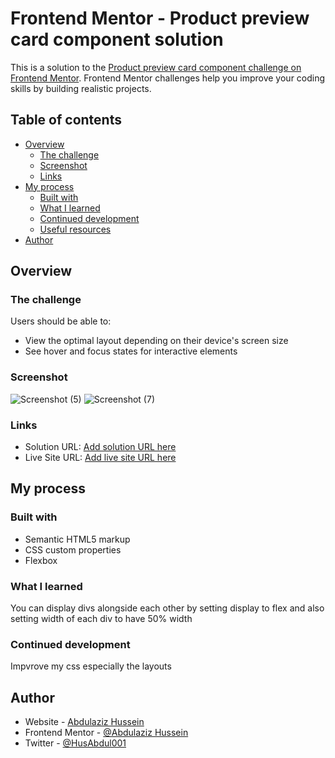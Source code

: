 # Frontend Mentor - Product preview card component solution

This is a solution to the [Product preview card component challenge on Frontend Mentor](https://www.frontendmentor.io/challenges/product-preview-card-component-GO7UmttRfa). Frontend Mentor challenges help you improve your coding skills by building realistic projects. 

## Table of contents

- [Overview](#overview)
  - [The challenge](#the-challenge)
  - [Screenshot](#screenshot)
  - [Links](#links)
- [My process](#my-process)
  - [Built with](#built-with)
  - [What I learned](#what-i-learned)
  - [Continued development](#continued-development)
  - [Useful resources](#useful-resources)
- [Author](#author)


## Overview

### The challenge

Users should be able to:

- View the optimal layout depending on their device's screen size
- See hover and focus states for interactive elements

### Screenshot

![Screenshot (5)](https://user-images.githubusercontent.com/114946911/197726025-393afa52-a575-436d-aa32-aaf74919ccd6.png)
![Screenshot (7)](https://user-images.githubusercontent.com/114946911/197726103-8214fcb1-6bdc-4fcc-b529-c14cd33d23ec.png)


### Links

- Solution URL: [Add solution URL here](https://your-solution-url.com)
- Live Site URL: [Add live site URL here](https://your-live-site-url.com)

## My process

### Built with

- Semantic HTML5 markup
- CSS custom properties
- Flexbox



### What I learned

You can display divs alongside each other by setting display to flex and also setting width of each div to have 50% width



### Continued development
Impvrove my css especially the layouts


## Author

- Website - [Abdulaziz Hussein](https://www.AbdulazizHussein.netlify.app)
- Frontend Mentor - [@Abdulaziz Hussein](https://www.frontendmentor.io/profile/AbdulazizHussein)
- Twitter - [@HusAbdul001](https://www.twitter.com/Husabdul001)
